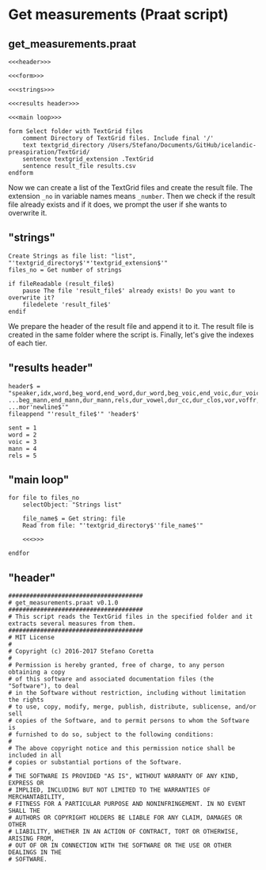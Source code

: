 # Get measurements (Praat script)

## get_measurements.praat
```praat
<<<header>>>

<<<form>>>

<<<strings>>>

<<<results header>>>

<<<main loop>>>
```

```praat
form Select folder with TextGrid files
    comment Directory of TextGrid files. Include final '/'
    text textgrid_directory /Users/Stefano/Documents/GitHub/icelandic-preaspiration/TextGrid/
    sentence textgrid_extension .TextGrid
    sentence result_file results.csv
endform
```

Now we can create a list of the TextGrid files and create the result file.
The extension `_no` in variable names means `_number`.
Then we check if the result file already exists and if it does, we prompt the user if she wants to overwrite it.

## "strings"
```praat
Create Strings as file list: "list", "'textgrid_directory$'*'textgrid_extension$'"
files_no = Get number of strings

if fileReadable (result_file$)
	pause The file 'result_file$' already exists! Do you want to overwrite it?
	filedelete 'result_file$'
endif
```

We prepare the header of the result file and append it to it.
The result file is created in the same folder where the script is.
Finally, let's give the indexes of each tier.

## "results header"
```praat
header$ = "speaker,idx,word,beg_word,end_word,dur_word,beg_voic,end_voic,dur_voic,
...beg_mann,end_mann,dur_mann,rels,dur_vowel,dur_cc,dur_clos,vor,voffr,
...mor'newline$'"
fileappend "'result_file$'" 'header$'

sent = 1
word = 2
voic = 3
mann = 4
rels = 5
```



## "main loop"
```praat
for file to files_no
    selectObject: "Strings list"

    file_name$ = Get string: file
    Read from file: "'textgrid_directory$''file_name$'"

    <<<>>>

endfor
```



## "header"
```praat
######################################
# get_measurements.praat v0.1.0
######################################
# This script reads the TextGrid files in the specified folder and it extracts several measures from them.
######################################
# MIT License
#
# Copyright (c) 2016-2017 Stefano Coretta
#
# Permission is hereby granted, free of charge, to any person obtaining a copy
# of this software and associated documentation files (the "Software"), to deal
# in the Software without restriction, including without limitation the rights
# to use, copy, modify, merge, publish, distribute, sublicense, and/or sell
# copies of the Software, and to permit persons to whom the Software is
# furnished to do so, subject to the following conditions:
#
# The above copyright notice and this permission notice shall be included in all
# copies or substantial portions of the Software.
#
# THE SOFTWARE IS PROVIDED "AS IS", WITHOUT WARRANTY OF ANY KIND, EXPRESS OR
# IMPLIED, INCLUDING BUT NOT LIMITED TO THE WARRANTIES OF MERCHANTABILITY,
# FITNESS FOR A PARTICULAR PURPOSE AND NONINFRINGEMENT. IN NO EVENT SHALL THE
# AUTHORS OR COPYRIGHT HOLDERS BE LIABLE FOR ANY CLAIM, DAMAGES OR OTHER
# LIABILITY, WHETHER IN AN ACTION OF CONTRACT, TORT OR OTHERWISE, ARISING FROM,
# OUT OF OR IN CONNECTION WITH THE SOFTWARE OR THE USE OR OTHER DEALINGS IN THE
# SOFTWARE.
```
